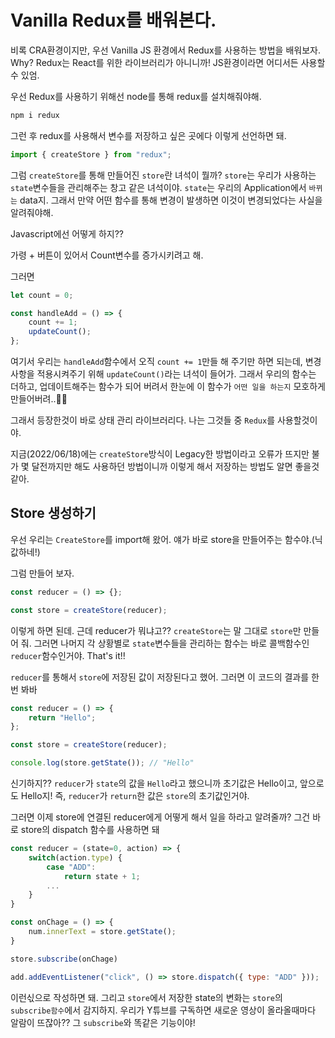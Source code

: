 # Vanilla Redux를 배워본다.

비록 CRA환경이지만, 우선 Vanilla JS 환경에서 Redux를 사용하는 방법을 배워보자.
Why? Redux는 React를 위한 라이브러리가 아니니까! JS환경이라면 어디서든 사용할 수 있엄.

우선 Redux를 사용하기 위해선 node를 통해 redux를 설치해줘야해.

```bash
npm i redux
```

그런 후 redux를 사용해서 변수를 저장하고 싶은 곳에다 이렇게 선언하면 돼.

```javascript
import { createStore } from "redux";
```

그럼 `createStore`를 통해 만들어진 `store`란 녀석이 뭘까? `store`는 우리가 사용하는 `state`변수들을 관리해주는 창고 같은 녀석이야. `state`는 우리의 Application에서 `바뀌는` data지. 그래서 만약 어떤 함수를 통해 변경이 발생하면 이것이 변경되었다는 사실을 알려줘야해.

Javascript에선 어떻게 하지??

가령 + 버튼이 있어서 Count변수를 증가시키려고 해.

그러면

```javascript
let count = 0;

const handleAdd = () => {
    count += 1;
    updateCount();
};
```

여기서 우리는 `handleAdd`함수에서 오직 `count += 1`만들 해 주기만 하면 되는데, 변경사항을 적용시켜주기 위해 `updateCount()`라는 녀석이 들어가. 그래서 우리의 함수는 더하고, 업데이트해주는 함수가 되어 버려서 한눈에 이 함수가 `어떤 일을 하는지` 모호하게 만들어버려..🤦‍♂️

그래서 등장한것이 바로 상태 관리 라이브러리다. 나는 그것들 중 `Redux`를 사용할것이야.

지금(2022/06/18)에는 `createStore`방식이 Legacy한 방법이라고 오류가 뜨지만 불가 몇 달전까지만 해도 사용하던 방법이니까 이렇게 해서 저장하는 방법도 알면 좋을것 같아.

## Store 생성하기

우선 우리는 `CreateStore`를 import해 왔어. 얘가 바로 store을 만들어주는 함수야.(닉값하네!)

그럼 만들어 보자.

```javascript
const reducer = () => {};

const store = createStore(reducer);
```

이렇게 하면 된데. 근데 reducer가 뭐냐고?? `createStore`는 말 그대로 `store`만 만들어 줘. 그러면 나머지 각 상황별로 `state`변수들을 관리하는 함수는 바로 콜백함수인 `reducer`함수인거야. That's it!!

`reducer`를 통해서 `store`에 저장된 값이 저장된다고 했어.
그러면 이 코드의 결과를 한번 봐바

```javascript
const reducer = () => {
    return "Hello";
};

const store = createStore(reducer);

console.log(store.getState()); // "Hello"
```

신기하지?? `reducer`가 `state`의 값을 `Hello`라고 했으니까 초기값은 Hello이고, 앞으로도 Hello지! 즉, `reducer`가 `return`한 값은 `store`의 초기값인거야.

그러면 이제 store에 연결된 reducer에게 어떻게 해서 일을 하라고 알려줄까? 그건 바로 store의 dispatch 함수를 사용하면 돼

```javascript
const reducer = (state=0, action) => {
    switch(action.type) {
        case "ADD":
            return state + 1;
        ...
    }
}

const onChage = () => {
    num.innerText = store.getState();
}

store.subscribe(onChage)

add.addEventListener("click", () => store.dispatch({ type: "ADD" }));
```

이런싟으로 작성하면 돼. 그리고 `store`에서 저장한 state의 변화는 `store`의 `subscribe함수`에서 감지하지. 우리가 Y튜브를 구독하면 새로운 영상이 올라올때마다 알람이 뜨잖아?? 그 `subscribe`와 똑같은 기능이야!
